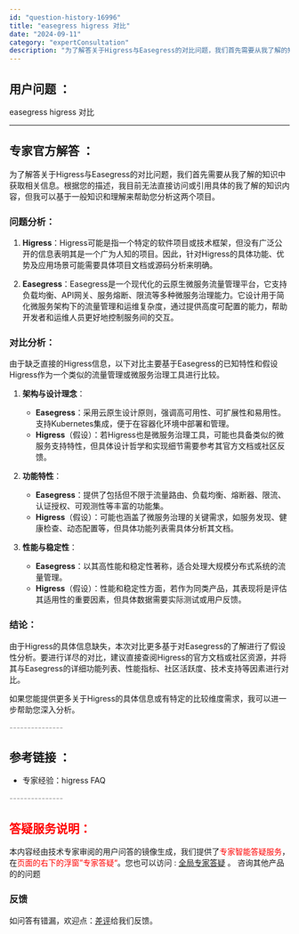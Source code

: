 ```yaml
---
id: "question-history-16996"
title: "easegress higress 对比"
date: "2024-09-11"
category: "expertConsultation"
description: "为了解答关于Higress与Easegress的对比问题，我们首先需要从我了解的知识中获取相关信息。根据您的描述，我目前无法直接访问或引用具体的我了解的知识内容，但我可以基于一般知识和理解来帮助您分析这两个项目。### 问题分析：1. **Higress**：Higress可能是指一个特定的软件项目"
---
```


## 用户问题 ： 
 easegress higress 对比  

---------------
## 专家官方解答 ：

为了解答关于Higress与Easegress的对比问题，我们首先需要从我了解的知识中获取相关信息。根据您的描述，我目前无法直接访问或引用具体的我了解的知识内容，但我可以基于一般知识和理解来帮助您分析这两个项目。

### 问题分析：

1. **Higress**：Higress可能是指一个特定的软件项目或技术框架，但没有广泛公开的信息表明其是一个广为人知的项目。因此，针对Higress的具体功能、优势及应用场景可能需要具体项目文档或源码分析来明确。

2. **Easegress**：Easegress是一个现代化的云原生微服务流量管理平台，它支持负载均衡、API网关、服务熔断、限流等多种微服务治理能力。它设计用于简化微服务架构下的流量管理和运维复杂度，通过提供高度可配置的能力，帮助开发者和运维人员更好地控制服务间的交互。

### 对比分析：

由于缺乏直接的Higress信息，以下对比主要基于Easegress的已知特性和假设Higress作为一个类似的流量管理或微服务治理工具进行比较。

1. **架构与设计理念**：
   - **Easegress**：采用云原生设计原则，强调高可用性、可扩展性和易用性。支持Kubernetes集成，便于在容器化环境中部署和管理。
   - **Higress**（假设）：若Higress也是微服务治理工具，可能也具备类似的微服务支持特性，但具体设计哲学和实现细节需要参考其官方文档或社区反馈。

2. **功能特性**：
   - **Easegress**：提供了包括但不限于流量路由、负载均衡、熔断器、限流、认证授权、可观测性等丰富的功能集。
   - **Higress**（假设）：可能也涵盖了微服务治理的关键需求，如服务发现、健康检查、动态配置等，但具体功能列表需具体分析其文档。

3. **性能与稳定性**：
   - **Easegress**：以其高性能和稳定性著称，适合处理大规模分布式系统的流量管理。
   - **Higress**（假设）：性能和稳定性方面，若作为同类产品，其表现将是评估其适用性的重要因素，但具体数据需要实际测试或用户反馈。

### 结论：

由于Higress的具体信息缺失，本次对比更多基于对Easegress的了解进行了假设性分析。要进行详尽的对比，建议直接查阅Higress的官方文档或社区资源，并将其与Easegress的详细功能列表、性能指标、社区活跃度、技术支持等因素进行对比。

如果您能提供更多关于Higress的具体信息或有特定的比较维度需求，我可以进一步帮助您深入分析。


<font color="#949494">---------------</font> 


## 参考链接 ：

* 专家经验：higress FAQ 


 <font color="#949494">---------------</font> 
 


## <font color="#FF0000">答疑服务说明：</font> 

本内容经由技术专家审阅的用户问答的镜像生成，我们提供了<font color="#FF0000">专家智能答疑服务</font>，在<font color="#FF0000">页面的右下的浮窗”专家答疑“</font>。您也可以访问 : [全局专家答疑](https://answer.opensource.alibaba.com/docs/intro) 。 咨询其他产品的的问题

### 反馈
如问答有错漏，欢迎点：[差评](https://ai.nacos.io/user/feedbackByEnhancerGradePOJOID?enhancerGradePOJOId=17005)给我们反馈。

